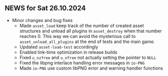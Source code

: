 ## NEWS for Sat 26.10.2024

* Minor changes and bug fixes
    * Made `asset_load` keep track of the number of created asset structures and unload all plugins in `asset_destroy` when that number reaches 0.
    This way we can avoid the mysterious call to `asset_unload_all_plugins` at the end of tests and the main game.
    * Updated `asset-load-test` accordingly
    * Enabled link-time optimization in release builds
    * Fixed `u_nzfree` and `u_nfree` not actually setting the pointer to `NULL`
    * Fixed the libpng interlace handling error messages in `io-PNG`
    * Made `io-PNG` use custom libPNG error and warning handler functions
